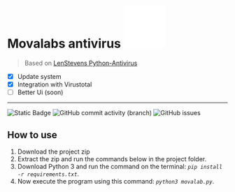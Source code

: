 # Movalabs antivirus ![logo](res/ico/AntiVirus_icoWhite.svg) 

> Based on [LenStevens Python-Antivirus](<https://github.com/Len-Stevens/Python-Antivirus>)

- [x] Update system
- [x] Integration with Virustotal
- [ ] Better Ui (soon)
---

![Static Badge](https://img.shields.io/badge/Made_with-python-yellow?style=flat&logo=python&logoColor=yellow) ![GitHub commit activity (branch)](https://img.shields.io/github/commit-activity/t/Hsp4m/movalabs) ![GitHub issues](https://img.shields.io/github/issues-raw/Hsp4m/movalabs?style=flat)

## How to use

1. Download the project zip
2. Extract the zip and run the commands below in the project folder.
3. Download Python 3 and run the command on the terminal: *`pip install -r requirements.txt`*.
4. Now execute the program using this command: *`python3 movalab.py`*.
